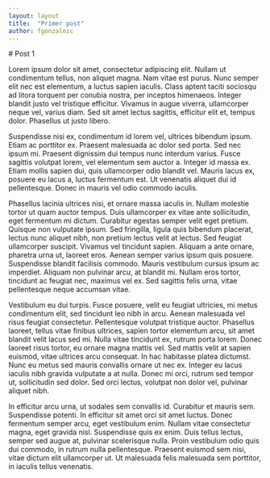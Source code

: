 ```yaml
---
layout: layout
title:  "Primer post"
author: fgonzalezc
---
```

# Post 1

Lorem ipsum dolor sit amet, consectetur adipiscing elit. Nullam ut condimentum tellus, non aliquet magna. Nam vitae est purus. Nunc semper elit nec est elementum, a luctus sapien iaculis. Class aptent taciti sociosqu ad litora torquent per conubia nostra, per inceptos himenaeos. Integer blandit justo vel tristique efficitur. Vivamus in augue viverra, ullamcorper neque vel, varius diam. Sed sit amet lectus sagittis, efficitur elit et, tempus dolor. Phasellus ut justo libero.

Suspendisse nisi ex, condimentum id lorem vel, ultrices bibendum ipsum. Etiam ac porttitor ex. Praesent malesuada ac dolor sed porta. Sed nec ipsum mi. Praesent dignissim dui tempus nunc interdum varius. Fusce sagittis volutpat lorem, vel elementum sem auctor a. Integer id massa ex. Etiam mollis sapien dui, quis ullamcorper odio blandit vel. Mauris lacus ex, posuere eu lacus a, luctus fermentum est. Ut venenatis aliquet dui id pellentesque. Donec in mauris vel odio commodo iaculis.

Phasellus lacinia ultrices nisi, et ornare massa iaculis in. Nullam molestie tortor ut quam auctor tempus. Duis ullamcorper ex vitae ante sollicitudin, eget fermentum mi dictum. Curabitur egestas semper velit eget pretium. Quisque non vulputate ipsum. Sed fringilla, ligula quis bibendum placerat, lectus nunc aliquet nibh, non pretium lectus velit at lectus. Sed feugiat ullamcorper suscipit. Vivamus vel tincidunt sapien. Aliquam a ante ornare, pharetra urna ut, laoreet eros. Aenean semper varius ipsum quis posuere. Suspendisse blandit facilisis commodo. Mauris vestibulum cursus ipsum ac imperdiet. Aliquam non pulvinar arcu, at blandit mi. Nullam eros tortor, tincidunt ac feugiat nec, maximus vel ex. Sed sagittis felis urna, vitae pellentesque neque accumsan vitae.

Vestibulum eu dui turpis. Fusce posuere, velit eu feugiat ultricies, mi metus condimentum elit, sed tincidunt leo nibh in arcu. Aenean malesuada vel risus feugiat consectetur. Pellentesque volutpat tristique auctor. Phasellus laoreet, tellus vitae finibus ultrices, sapien tortor elementum arcu, sit amet blandit velit lacus sed mi. Nulla vitae tincidunt ex, rutrum porta lorem. Donec laoreet risus tortor, eu ornare magna mattis vel. Sed mattis velit at sapien euismod, vitae ultrices arcu consequat. In hac habitasse platea dictumst. Nunc eu metus sed mauris convallis ornare ut nec ex. Integer eu lacus iaculis nibh gravida vulputate a at nulla. Donec mi orci, rutrum sed tempor ut, sollicitudin sed dolor. Sed orci lectus, volutpat non dolor vel, pulvinar aliquet nibh.

In efficitur arcu urna, ut sodales sem convallis id. Curabitur et mauris sem. Suspendisse potenti. In efficitur sit amet orci sit amet luctus. Donec fermentum semper arcu, eget vestibulum enim. Nullam vitae consectetur magna, eget gravida nisl. Suspendisse quis ex enim. Duis tellus lectus, semper sed augue at, pulvinar scelerisque nulla. Proin vestibulum odio quis dui commodo, in rutrum nulla pellentesque. Praesent euismod sem nisi, vitae dictum elit ullamcorper ut. Ut malesuada felis malesuada sem porttitor, in iaculis tellus venenatis.